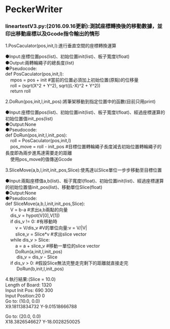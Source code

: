 # PeckerWriter
<h3><b>lineartestV3.py:(2016.09.16更新):測試座標轉換後的移動數據，並印出移動座標以及Gcode指令輸出的情形</b></h3>
1.PosCaculator(pos,init,l):進行垂直空間的座標轉換運算<p>
●Input:座標位置pos(list)、初始位置init(list)、板子寬度l(float)<br>
●Output:兩轉輪繩子的總長度(list)<br>
●Pseudocode:<br>
def PosCaculator(pos,init,l):<br>
    &nbsp;&nbsp;&nbsp;&nbsp;mpos = pos + init #當前的位置必須加上初始位置(原點)的位移量<br>
    &nbsp;&nbsp;&nbsp;&nbsp;roll = (sqrt(X^2 + Y^2), sqrt((L-X)^2 + Y^2))<br>
    &nbsp;&nbsp;&nbsp;&nbsp;return roll<br><p>
2.DoRun(pos,init,l,init_pos):將筆架移動到指定位置中的函數(目前只用print)<p>
●Input:座標位置pos(list)、初始位置init(list)、板子寬度l(float)、經過座標運算的初始位置值init_pos(list)<br>
●Output:None<br>
●Pseudocode:<br>
def DoRun(pos,init,l,init_pos):<br>
    &nbsp;&nbsp;&nbsp;&nbsp;roll = PosCaculator(pos,init,l)<br>
    &nbsp;&nbsp;&nbsp;&nbsp;pos_move = roll - init_pos #目標位置轉輪繩子長度減去初始位置轉輪繩子的長度即為兩步進馬達需要走的距離<br>
    &nbsp;&nbsp;&nbsp;&nbsp;使用pos_move的值傳送Gcode<br><p>
3.SliceMove(a,b,l,init,init_pos,Slice):使馬達以Slice單位一步步移動至目標位置<p>
●Input:兩點座標值a,b(list)、板子寬度l(float)、初始位置init(list)、經過座標運算的初始位置值init_pos(list)、移動單位Slice(float)<br>
●Output:None<br>
●Pseudocode:<br>
def SliceMove(a,b,l,init,init_pos,Slice):<br>
    &nbsp;&nbsp;&nbsp;&nbsp;V = b-a #求出a,b兩點的向量<br>
    &nbsp;&nbsp;&nbsp;&nbsp;dis_v = hypot(V[0],V[1])<br>
    &nbsp;&nbsp;&nbsp;&nbsp;if dis_v != 0: #有移動時<br>
        &nbsp;&nbsp;&nbsp;&nbsp;&nbsp;&nbsp;&nbsp;&nbsp;v = V/dis_v #V的單位向量:v = V/|V|<br>
        &nbsp;&nbsp;&nbsp;&nbsp;&nbsp;&nbsp;&nbsp;&nbsp;slice_v = Slice*v #求出slice vector<br>
        &nbsp;&nbsp;&nbsp;&nbsp;while dis_v > Slice:<br>
            &nbsp;&nbsp;&nbsp;&nbsp;&nbsp;&nbsp;&nbsp;&nbsp;a = a + slice_v #移動一單位的slice vector<br>
            &nbsp;&nbsp;&nbsp;&nbsp;&nbsp;&nbsp;&nbsp;&nbsp;DoRun(a,init,l,init_pos)<br>
           &nbsp;&nbsp;&nbsp;&nbsp;&nbsp;&nbsp;&nbsp;&nbsp; dis_v = dis_v - Slice<br>
        &nbsp;&nbsp;&nbsp;&nbsp;if dis_v > 0: #假設Slice無法完整走完剩下的距離就直接走完<br>
           &nbsp;&nbsp;&nbsp;&nbsp;&nbsp;&nbsp;&nbsp;&nbsp; DoRun(b,init,l,init_pos)<br><p>
4.執行結果:(Slice = 10.0)<br>
Length of Board: 1320<br>
Input Init Pos: 690 300<br>
Input Position:20 0<br>
Go to: (10.0, 0.0)<br>
X9.18113834732 Y-9.01518666788<br>

Go to: (20.0, 0.0)<br>
X18.3826546627 Y-18.0028250025<br>
